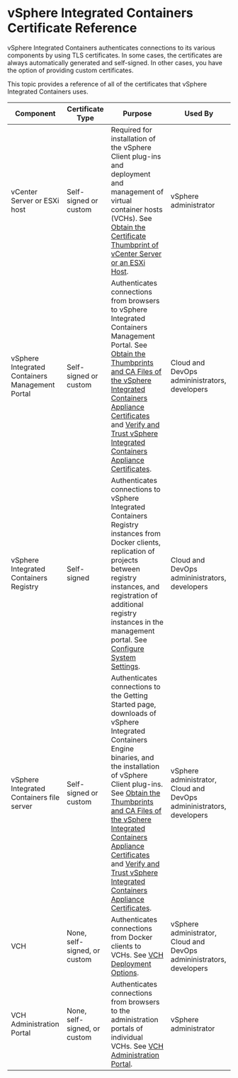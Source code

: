# vSphere Integrated Containers Certificate Reference #

vSphere Integrated Containers authenticates connections to its various components by using TLS certificates. In some cases, the certificates are always automatically generated and self-signed. In other cases, you have the option of providing custom certificates.

This topic provides a reference of all of the certificates that vSphere Integrated Containers uses.


|**Component**|**Certificate Type**|**Purpose**|**Used By**|
|---|---|---|---|
|vCenter Server or ESXi host|Self-signed or custom|Required for installation of the vSphere Client plug-ins and deployment and management of virtual container hosts (VCHs). See [Obtain the Certificate Thumbprint of vCenter Server or an ESXi Host](obtain_thumbprint.md).|vSphere administrator|
|vSphere Integrated Containers Management Portal|Self-signed or custom|Authenticates connections from browsers to vSphere Integrated Containers Management Portal. See [Obtain the Thumbprints and CA Files of the vSphere Integrated Containers Appliance Certificates](obtain_appliance_certs.md) and [Verify and Trust vSphere Integrated Containers Appliance Certificates](../vic_cloud_admin/trust_vic_certs.md).|Cloud and DevOps admininistrators, developers|
|vSphere Integrated Containers Registry|Self-signed|Authenticates connections to vSphere Integrated Containers Registry instances from Docker clients, replication of projects between registry instances, and registration of additional registry instances in the management portal. See [Configure System Settings](../vic_cloud_admin/configure_system.md).|Cloud and DevOps admininistrators, developers|
|vSphere Integrated Containers file server|Self-signed or custom|Authenticates connections to the Getting Started page, downloads of vSphere Integrated Containers Engine binaries, and the installation of vSphere Client plug-ins. See [Obtain the Thumbprints and CA Files of the vSphere Integrated Containers Appliance Certificates](obtain_appliance_certs.md) and [Verify and Trust vSphere Integrated Containers Appliance Certificates](../vic_cloud_admin/trust_vic_certs.md).|vSphere administrator, Cloud and DevOps admininistrators, developers|
|VCH|None, self-signed, or custom|Authenticates connections from Docker clients to VCHs. See [VCH Deployment Options](vch_installer_options.md#security).|vSphere administrator, Cloud and DevOps admininistrators, developers |
|VCH Administration Portal|None, self-signed, or custom|Authenticates connections from browsers to the administration portals of individual VCHs. See [VCH Administration Portal](access_vicadmin.md).|vSphere administrator|


